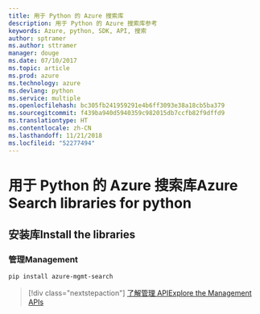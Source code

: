 ```yaml
---
title: 用于 Python 的 Azure 搜索库
description: 用于 Python 的 Azure 搜索库参考
keywords: Azure, python, SDK, API, 搜索
author: sptramer
ms.author: sttramer
manager: douge
ms.date: 07/10/2017
ms.topic: article
ms.prod: azure
ms.technology: azure
ms.devlang: python
ms.service: multiple
ms.openlocfilehash: bc305fb241959291e4b6ff3093e38a18cb5ba379
ms.sourcegitcommit: f439ba940d5940359c982015db7ccfb82f9dffd9
ms.translationtype: HT
ms.contentlocale: zh-CN
ms.lasthandoff: 11/21/2018
ms.locfileid: "52277494"
---
```

# <a name="azure-search-libraries-for-python"></a><span data-ttu-id="9a109-104">用于 Python 的 Azure 搜索库</span><span class="sxs-lookup"><span data-stu-id="9a109-104">Azure Search libraries for python</span></span>

## <a name="install-the-libraries"></a><span data-ttu-id="9a109-105">安装库</span><span class="sxs-lookup"><span data-stu-id="9a109-105">Install the libraries</span></span>


### <a name="management"></a><span data-ttu-id="9a109-106">管理</span><span class="sxs-lookup"><span data-stu-id="9a109-106">Management</span></span>

```bash
pip install azure-mgmt-search
```
> [!div class="nextstepaction"]
> [<span data-ttu-id="9a109-107">了解管理 API</span><span class="sxs-lookup"><span data-stu-id="9a109-107">Explore the Management APIs</span></span>](/python/api/overview/azure/search/management)